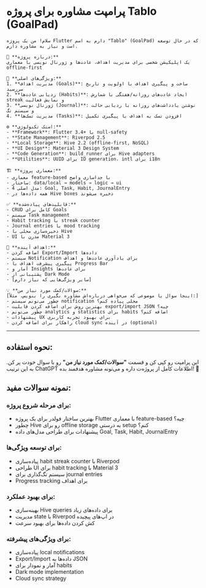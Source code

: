 # پرامپت مشاوره برای پروژه Tablo (GoalPad)

```
سلام! من یک پروژه Flutter دارم به اسم "Tablo" (GoalPad) که در حال توسعه است و نیاز به مشاوره دارم.

📱 **درباره پروژه:**
یک اپلیکیشن شخصی برای مدیریت اهداف، عادت‌ها و ژورنال نویسی با معماری offline-first

🎯 **ویژگی‌های اصلی:**
1. **مدیریت اهداف (Goals)**: ساخت و پیگیری اهداف با اولویت و تاریخ سررسید
2. **ردیابی عادت‌ها (Habits)**: ایجاد عادت‌های روزانه/هفتگی با شمارش streak و نمایش فعالیت
3. **ژورنال نویسی (Journal)**: نوشتن یادداشت‌های روزانه با ردیابی حالت و سیستم تگ
4. **مدیریت تسک‌ها (Tasks)**: افزودن تسک به اهداف با پیگیری تکمیل

⚙️ **استک تکنولوژی:**
- **Framework**: Flutter 3.4+ با null-safety
- **State Management**: Riverpod 2.5
- **Local Storage**: Hive 2.2 (offline-first, NoSQL)
- **UI Design**: Material 3 Design System
- **Code Generation**: build_runner برای Hive adapters
- **Utilities**: UUID برای ID generation، intl برای i18n

🏗️ **معماری پروژه:**
- معماری feature-based با جداسازی واضح
- ساختار: data/local → models → logic → ui
- 4 مدل اصلی: Goal, Task, Habit, JournalEntry
- همه داده‌ها در Hive boxes ذخیره می‌شوند

✅ **قابلیت‌های پیاده‌شده:**
- CRUD کامل برای Goals
- سیستم Task management
- Habit tracking با streak counter
- Journal entries با mood tracking
- ذخیره‌سازی محلی با Hive
- UI مدرن با Material 3

🎯 **اهداف آینده:**
- اضافه کردن Export/Import داده‌ها
- سیستم Notification برای یادآوری عادت‌ها و اهداف
- پیگیری پیشرفت اهداف با Progress Bar
- آمار و Insights برای عادت‌ها
- پشتیبانی از Dark Mode
- [سایر ویژگی‌هایی که نیاز دارم]

💡 **سوالات/کمک مورد نیاز من:**
[اینجا سوال یا موضوعی که می‌خواهی درباره‌اش مشاوره بگیری را بنویس، مثلاً:]
- چطور می‌تونم سیستم notification محلی پیاده کنم؟
- بهترین روش برای اضافه کردن قابلیت export/import JSON چیه؟
- چطور می‌تونم analytics و statistics برای habits اضافه کنم؟
- پیشنهادات UX برای بهبود تجربه کاربری
- راهکار برای اضافه کردن cloud sync در آینده (optional)
```

---

## نحوه استفاده:

این پرامپت رو کپی کن و قسمت **"سوالات/کمک مورد نیاز من"** رو با سوال خودت پر کن. به این ترتیب ChatGPT اطلاعات کامل از پروژه‌ت داره و می‌تونه مشاوره هدفمند بده! 🚀

## نمونه سوالات مفید:

### برای مرحله شروع پروژه:
- بهترین ساختار فولدر برای یک پروژه Flutter با معماری feature-based چیه؟
- چطور Hive رو برای offline storage به درستی setup کنم؟
- پیشنهادات برای طراحی مدل‌های داده Goal, Task, Habit, JournalEntry

### برای توسعه ویژگی‌ها:
- پیاده‌سازی habit streak counter با Riverpod
- طراحی UI برای habit tracking با Material 3
- سیستم تگ‌گذاری برای journal entries
- Progress tracking برای اهداف

### برای بهبود عملکرد:
- بهینه‌سازی Hive queries برای داده‌های زیاد
- مدیریت state با Riverpod در اپ‌های پیچیده
- کش کردن داده‌ها برای بهبود سرعت

### برای ویژگی‌های پیشرفته:
- پیاده‌سازی local notifications
- Export/Import داده‌ها به JSON
- آمار و نمودار برای habits
- Dark mode implementation
- Cloud sync strategy